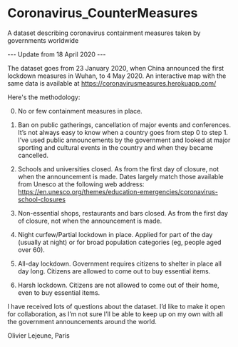 # Coronavirus_CounterMeasures
A dataset describing coronavirus containment measures taken by governments worldwide

--- Update from 18 April 2020 ---

The dataset goes from 23 January 2020, when China announced the first lockdown measures in Wuhan, to 4 May 2020. An interactive map with the same data is available at https://coronavirusmeasures.herokuapp.com/

Here's the methodology:

0. No or few containment measures in place.

1. Ban on public gatherings, cancellation of major events and conferences. It’s not always easy to know when a country goes from step 0 to step 1. I’ve used public announcements by the government and looked at major sporting and cultural events in the country and when they became cancelled.

2. Schools and universities closed. As from the first day of closure, not when the announcement is made. Dates largely match those available from Unesco at the following web address: https://en.unesco.org/themes/education-emergencies/coronavirus-school-closures

3. Non-essential shops, restaurants and bars closed. As from the first day of closure, not when the announcement is made.

4. Night curfew/Partial lockdown in place. Applied for part of the day (usually at night) or for broad population categories (eg, people aged over 60).

5. All-day lockdown. Government requires citizens to shelter in place all day long. Citizens are allowed to come out to buy essential items.

6. Harsh lockdown. Citizens are not allowed to come out of their home, even to buy essential items.

I have received lots of questions about the dataset. I’d like to make it open for collaboration, as I’m not sure I’ll be able to keep up on my own with all the government announcements around the world.

Olivier Lejeune, Paris

